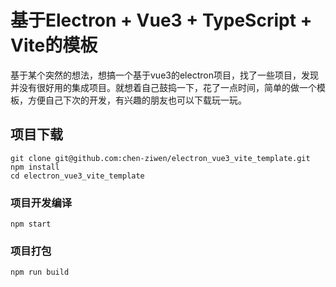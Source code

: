 # 基于Electron + Vue3 + TypeScript + Vite的模板
基于某个突然的想法，想搞一个基于vue3的electron项目，找了一些项目，发现并没有很好用的集成项目。就想着自己鼓捣一下，花了一点时间，简单的做一个模板，方便自己下次的开发，有兴趣的朋友也可以下载玩一玩。

## 项目下载
```
git clone git@github.com:chen-ziwen/electron_vue3_vite_template.git
npm install
cd electron_vue3_vite_template
```

### 项目开发编译
```
npm start
```

### 项目打包
```
npm run build
```
